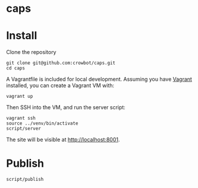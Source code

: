 # caps

# Install

Clone the repository

```
git clone git@github.com:crowbot/caps.git
cd caps
```

A Vagrantfile is included for local development. Assuming you have [Vagrant](https://www.vagrantup.com/) installed, you can create a Vagrant VM with:

```
vagrant up
```

Then SSH into the VM, and run the server script:

```
vagrant ssh
source ../venv/bin/activate
script/server
```

The site will be visible at <http://localhost:8001>.

# Publish

```
script/publish
